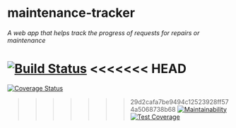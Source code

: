 # maintenance-tracker

###### A web app that helps track the progress of requests for repairs or maintenance 
[![Build Status](https://travis-ci.org/uwahope007/maintenance-tracker.svg?branch=develop)](https://travis-ci.org/uwahope007/maintenance-tracker)
<<<<<<< HEAD
=======
[![Coverage Status](https://coveralls.io/repos/github/uwahope007/maintenance-tracker/badge.svg)](https://coveralls.io/github/uwahope007/maintenance-tracker)
>>>>>>> 29d2cafa7be9494c12523928ff574a5068738b68
[![Maintainability](https://api.codeclimate.com/v1/badges/a251b8e0c972af1e52e6/maintainability)](https://codeclimate.com/github/uwahope007/maintenance-tracker/maintainability)
[![Test Coverage](https://api.codeclimate.com/v1/badges/a251b8e0c972af1e52e6/test_coverage)](https://codeclimate.com/github/uwahope007/maintenance-tracker/test_coverage)
